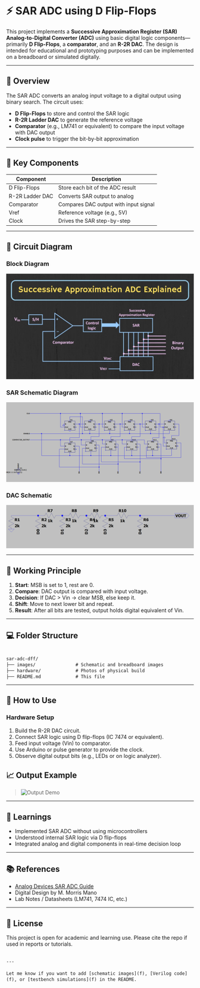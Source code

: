 
# ⚡ SAR ADC using D Flip-Flops

This project implements a **Successive Approximation Register (SAR) Analog-to-Digital Converter (ADC)** using basic digital logic components—primarily **D Flip-Flops**, a **comparator**, and an **R-2R DAC**. The design is intended for educational and prototyping purposes and can be implemented on a breadboard or simulated digitally.

---

## 📌 Overview

The SAR ADC converts an analog input voltage to a digital output using binary search. The circuit uses:

- **D Flip-Flops** to store and control the SAR logic
- **R-2R Ladder DAC** to generate the reference voltage
- **Comparator** (e.g., LM741 or equivalent) to compare the input voltage with DAC output
- **Clock pulse** to trigger the bit-by-bit approximation

---

## 🔧 Key Components

| Component         | Description                           |
|------------------|---------------------------------------|
| D Flip-Flops      | Store each bit of the ADC result      |
| R-2R Ladder DAC   | Converts SAR output to analog         |
| Comparator        | Compares DAC output with input signal |
| Vref              | Reference voltage (e.g., 5V)          |
| Clock             | Drives the SAR step-by-step           |

---

## 📐 Circuit Diagram

### Block Diagram
![SAR ADC Block](./images/block.jpg)

### SAR Schematic Diagram
![SAR ADC Block](./images/sar.png)

### DAC Schematic
![SAR ADC Block](./images/DAC.png)

---

## 🧠 Working Principle

1. **Start**: MSB is set to 1, rest are 0.
2. **Compare**: DAC output is compared with input voltage.
3. **Decision**: If DAC > Vin → clear MSB, else keep it.
4. **Shift**: Move to next lower bit and repeat.
5. **Result**: After all bits are tested, output holds digital equivalent of Vin.

---

## 💻 Folder Structure

```

sar-adc-dff/
├── images/               # Schematic and breadboard images
├── hardware/             # Photos of physical build
├── README.md             # This file

````

---

## 🚀 How to Use

### Hardware Setup

1. Build the R-2R DAC circuit.
2. Connect SAR logic using D flip-flops (IC 7474 or equivalent).
3. Feed input voltage (Vin) to comparator.
4. Use Arduino or pulse generator to provide the clock.
5. Observe digital output bits (e.g., LEDs or on logic analyzer).


## 📈 Output Example

> ![Output Demo](./images/outpu.png)

---

## 🧠 Learnings

* Implemented SAR ADC without using microcontrollers
* Understood internal SAR logic via D flip-flops
* Integrated analog and digital components in real-time decision loop

---

## 📚 References

* [Analog Devices SAR ADC Guide](https://www.analog.com/en/analog-dialogue/articles/how-a-successive-approximation-adc-works.html)
* Digital Design by M. Morris Mano
* Lab Notes / Datasheets (LM741, 7474 IC, etc.)

---

## 📜 License

This project is open for academic and learning use. Please cite the repo if used in reports or tutorials.

```

---

Let me know if you want to add [schematic images](f), [Verilog code](f), or [testbench simulations](f) in the README.
```
